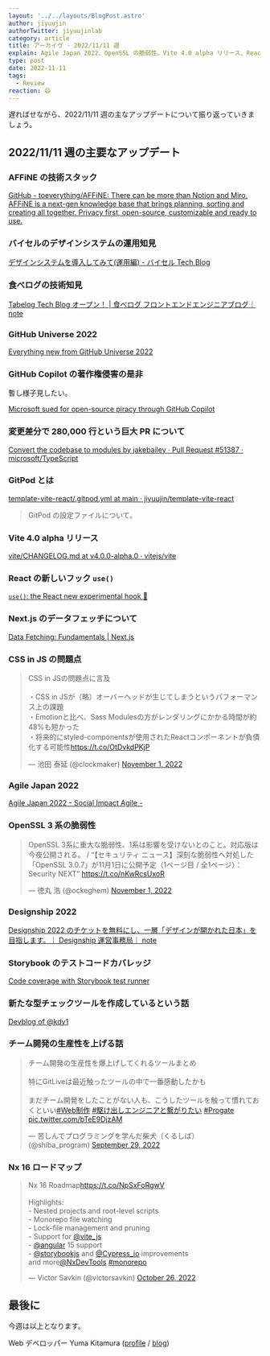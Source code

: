 ```yaml
---
layout: '../../layouts/BlogPost.astro'
author: jiyuujin
authorTwitter: jiyuujinlab
category: article
title: アーカイヴ - 2022/11/11 週
explain: Agile Japan 2022、OpenSSL の脆弱性、Vite 4.0 alpha リリース、React の新しいフック use()、
type: post
date: 2022-11-11
tags:
  - Review
reaction: 😄
---
```


遅ればせながら、2022/11/11 週の主なアップデートについて振り返っていきましょう。

## 2022/11/11 週の主要なアップデート

### AFFiNE の技術スタック

[GitHub - toeverything/AFFiNE: There can be more than Notion and Miro. AFFiNE is a next-gen knowledge base that brings planning, sorting and creating all together. Privacy first, open-source, customizable and ready to use.](https://github.com/toeverything/AFFiNE)

### バイセルのデザインシステムの運用知見

[デザインシステムを導入してみて(運用編) - バイセル Tech Blog](https://tech.buysell-technologies.com/entry/2022/11/09/090023)

### 食べログの技術知見

[Tabelog Tech Blog オープン！ | 食べログ フロントエンドエンジニアブログ｜ note](https://note.com/tabelog_frontend/n/nd42069881cd8)

### GitHub Universe 2022

[Everything new from GitHub Universe 2022](https://github.blog/2022-11-09-everything-new-from-github-universe-2022/)

### GitHub Copilot の著作権侵害の是非

暫し様子見したい。

[Microsoft sued for open-source piracy through GitHub Copilot](https://www.bleepingcomputer.com/news/security/microsoft-sued-for-open-source-piracy-through-github-copilot/)

### 変更差分で 280,000 行という巨大 PR について

[Convert the codebase to modules by jakebailey · Pull Request #51387 · microsoft/TypeScript](https://github.com/microsoft/TypeScript/pull/51387#pullrequestreview-1167397722)

### GitPod とは

[template-vite-react/.gitpod.yml at main · jiyuujin/template-vite-react](https://github.com/jiyuujin/template-vite-react/blob/main/.gitpod.yml)

> GitPod の設定ファイルについて。

### Vite 4.0 alpha リリース

[vite/CHANGELOG.md at v4.0.0-alpha.0 · vitejs/vite](https://github.com/vitejs/vite/blob/v4.0.0-alpha.0/packages/vite/CHANGELOG.md)

### React の新しいフック `use()`

[`use()`: the React new experimental hook 🚀](https://xebia.com/blog/use-hook-the-new-experimental-javascript-react-feature/)

### Next.js のデータフェッチについて

[Data Fetching: Fundamentals | Next.js](https://beta.nextjs.org/docs/data-fetching/fundamentals#)

### CSS in JS の問題点

<blockquote class="twitter-tweet"><p lang="ja" dir="ltr">CSS in JSの問題点に言及<br><br>・CSS in JSが（略）オーバーヘッドが生じてしまうというパフォーマンス上の課題<br>・Emotionと比べ、Sass Modulesの方がレンダリングにかかる時間が約48%も短かった<br>・将来的にstyled-componentsが使用されたReactコンポーネントが負債化する可能性<a href="https://t.co/OtDvkdPKjP">https://t.co/OtDvkdPKjP</a></p>&mdash; 池田 泰延 (@clockmaker) <a href="https://twitter.com/clockmaker/status/1587434971471699968?ref_src=twsrc%5Etfw">November 1, 2022</a></blockquote> <script async src="https://platform.twitter.com/widgets.js" charset="utf-8"></script>

### Agile Japan 2022

[Agile Japan 2022 - Social Impact Agile -](https://2022.agilejapan.jp/)

### OpenSSL 3 系の脆弱性

<blockquote class="twitter-tweet"><p lang="ja" dir="ltr">OpenSSL 3系に重大な脆弱性、1系は影響を受けないとのこと。対応版は今夜公開される。 / “【セキュリティ ニュース】深刻な脆弱性へ対処した「OpenSSL 3.0.7」が11月1日に公開予定（1ページ目 / 全1ページ）：Security NEXT” <a href="https://t.co/nKwRcsUxoR">https://t.co/nKwRcsUxoR</a></p>&mdash; 徳丸 浩 (@ockeghem) <a href="https://twitter.com/ockeghem/status/1587438538668183552?ref_src=twsrc%5Etfw">November 1, 2022</a></blockquote> <script async src="https://platform.twitter.com/widgets.js" charset="utf-8"></script>

### Designship 2022

[Designship 2022 のチケットを無料にし、一層「デザインが開かれた日本」を目指します。｜ Designship 運営事務局｜ note](https://note.com/designship_jp/n/nffca31969cbf)

### Storybook のテストコードカバレッジ

[Code coverage with Storybook test runner](https://storybook.js.org/blog/code-coverage-with-the-storybook-test-runner/)

### 新たな型チェックツールを作成しているという話

[Devblog of @kdy1](https://kdy1.dev/posts/2022/10/open-sourcing-stc)

### チーム開発の生産性を上げる話

<blockquote class="twitter-tweet"><p lang="ja" dir="ltr">チーム開発の生産性を爆上げしてくれるツールまとめ<br><br>特にGitLiveは最近触ったツールの中で一番感動したかも<br><br>まだチーム開発をしたことがない人も、こうしたツールを触って慣れておくといい<a href="https://twitter.com/hashtag/Web%E5%88%B6%E4%BD%9C?src=hash&amp;ref_src=twsrc%5Etfw">#Web制作</a> <a href="https://twitter.com/hashtag/%E9%A7%86%E3%81%91%E5%87%BA%E3%81%97%E3%82%A8%E3%83%B3%E3%82%B8%E3%83%8B%E3%82%A2%E3%81%A8%E7%B9%8B%E3%81%8C%E3%82%8A%E3%81%9F%E3%81%84?src=hash&amp;ref_src=twsrc%5Etfw">#駆け出しエンジニアと繋がりたい</a> <a href="https://twitter.com/hashtag/Progate?src=hash&amp;ref_src=twsrc%5Etfw">#Progate</a> <a href="https://t.co/bTeE9DjzAM">pic.twitter.com/bTeE9DjzAM</a></p>&mdash; 苦しんでプログラミングを学んだ柴犬（くるしば） (@shiba_program) <a href="https://twitter.com/shiba_program/status/1575394954649608192?ref_src=twsrc%5Etfw">September 29, 2022</a></blockquote> <script async src="https://platform.twitter.com/widgets.js" charset="utf-8"></script>

### Nx 16 ロードマップ

<blockquote class="twitter-tweet"><p lang="en" dir="ltr">Nx 16 Roadmap<a href="https://t.co/NpSxFoRgwV">https://t.co/NpSxFoRgwV</a><br><br>Highlights: <br>- Nested projects and root-level scripts<br>- Monorepo file watching<br>- Lock-file management and pruning<br>- Support for <a href="https://twitter.com/vite_js?ref_src=twsrc%5Etfw">@vite_js</a> <br>- <a href="https://twitter.com/angular?ref_src=twsrc%5Etfw">@angular</a> 15 support <br>- <a href="https://twitter.com/storybookjs?ref_src=twsrc%5Etfw">@storybookjs</a> and <a href="https://twitter.com/Cypress_io?ref_src=twsrc%5Etfw">@Cypress_io</a> improvements<br>and more<a href="https://twitter.com/NxDevTools?ref_src=twsrc%5Etfw">@NxDevTools</a> <a href="https://twitter.com/hashtag/monorepo?src=hash&amp;ref_src=twsrc%5Etfw">#monorepo</a></p>&mdash; Victor Savkin (@victorsavkin) <a href="https://twitter.com/victorsavkin/status/1585330692883243008?ref_src=twsrc%5Etfw">October 26, 2022</a></blockquote> <script async src="https://platform.twitter.com/widgets.js" charset="utf-8"></script>

## 最後に

今週は以上となります。

Web デベロッパー Yuma Kitamura ([profile](https://yuma-kitamura.nekohack.me/) / [blog](https://blog.nekohack.me/))
